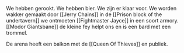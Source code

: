 We hebben gerookt. We hebben bier. We zijn er klaar voor. We worden wakker gemaakt door [[Jerry Chains]] in de [[Prison block of the undertavern]] we ontmoeten [[Fightmaster Jayce]] in een soort armory. [[Modor Giantsbane]] de kleine fey helpt ons en is een bard met een trommel.

De arena heeft een balkon met de [[Queen Of Thieves]] en publiek.

